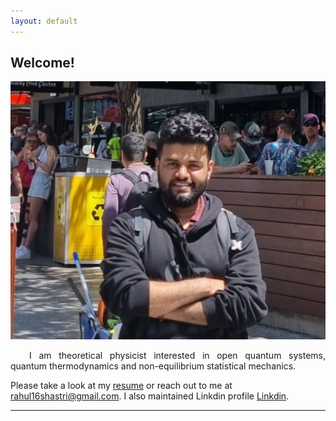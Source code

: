 ```yaml
---
layout: default
---
```


## Welcome!

<img class="profile-picture" src="profile_photo_square.jpg">

<p align="justify" style="text-indent: 30px;">
I am theoretical physicist interested in open quantum systems, quantum thermodynamics and non-equilibrium statistical mechanics.
</p>

Please take a look at my [resume](documents/masterCV.pdf) or reach out to me at [rahul16shastri@gmail.com](mailto:rahul16shastri@gmail.com). I also maintained Linkdin profile [Linkdin](https://www.linkedin.com/in/rahul-shastri-34a626144/). 

---
